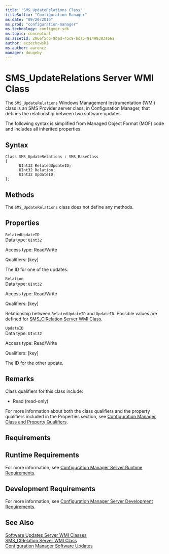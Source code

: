 ```yaml
---
title: "SMS_UpdateRelations Class"
titleSuffix: "Configuration Manager"
ms.date: "09/20/2016"
ms.prod: "configuration-manager"
ms.technology: configmgr-sdk
ms.topic: conceptual
ms.assetid: 206ef5cb-9bad-45c9-bda5-91499383a66a
author: aczechowski
ms.author: aaroncz
manager: dougeby
---
```

# SMS_UpdateRelations Server WMI Class
The `SMS_UpdateRelations` Windows Management Instrumentation (WMI) class is an SMS Provider server class, in Configuration Manager, that defines the relationship between two software updates.  

 The following syntax is simplified from Managed Object Format (MOF) code and includes all inherited properties.  

## Syntax  

```  
Class SMS_UpdateRelations : SMS_BaseClass  
{  
      UInt32 RelatedUpdateID;  
      UInt32 Relation;  
      UInt32 UpdateID;  
};  
```  

## Methods  
 The `SMS_UpdateRelations` class does not define any methods.  

## Properties  
 `RelatedUpdateID`  
 Data type: `UInt32`  

 Access type: Read/Write  

 Qualifiers: [key]  

 The ID for one of the updates.  

 `Relation`  
 Data type: `UInt32`  

 Access type: Read/Write  

 Qualifiers: [key]  

 Relationship between `RelatedUpdateID` and `UpdateID`. Possible values are defined for [SMS_CIRelation Server WMI Class](../../../develop/reference/sum/sms_cirelation-server-wmi-class.md).  

 `UpdateID`  
 Data type: `UInt32`  

 Access type: Read/Write  

 Qualifiers: [key]  

 The ID for the other update.  

## Remarks  
 Class qualifiers for this class include:  

-   Read (read-only)  

 For more information about both the class qualifiers and the property qualifiers included in the Properties section, see [Configuration Manager Class and Property Qualifiers](../../../develop/reference/misc/class-and-property-qualifiers.md).  

## Requirements  

## Runtime Requirements  
 For more information, see [Configuration Manager Server Runtime Requirements](../../../develop/core/reqs/server-runtime-requirements.md).  

## Development Requirements  
 For more information, see [Configuration Manager Server Development Requirements](../../../develop/core/reqs/server-development-requirements.md).  

## See Also  
 [Software Updates Server WMI Classes](../../../develop/reference/sum/software-updates-server-wmi-classes.md)   
 [SMS_CIRelation Server WMI Class](../../../develop/reference/sum/sms_cirelation-server-wmi-class.md)   
 [Configuration Manager Software Updates](../../../develop/sum/software-updates.md)
